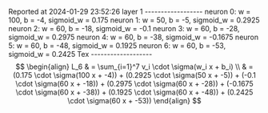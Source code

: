 Reported at 2024-01-29 23:52:26
layer 1 ------------------
neuron 0: w = 100, b = -4, sigmoid_w = 0.175
neuron 1: w = 50, b = -5, sigmoid_w = 0.2925
neuron 2: w = 60, b = -18, sigmoid_w = -0.1
neuron 3: w = 60, b = -28, sigmoid_w = 0.2975
neuron 4: w = 60, b = -38, sigmoid_w = -0.1675
neuron 5: w = 60, b = -48, sigmoid_w = 0.1925
neuron 6: w = 60, b = -53, sigmoid_w = 0.2425
Tex -------------------
$$
\begin{align}
L_6 & = \sum_{i=1}^7 v_i \cdot \sigma(w_i x + b_i) \\ 
& = (0.175 \cdot \sigma(100 x + -4)) + (0.2925 \cdot \sigma(50 x + -5)) + (-0.1 \cdot \sigma(60 x + -18)) + (0.2975 \cdot \sigma(60 x + -28)) + (-0.1675 \cdot \sigma(60 x + -38)) + (0.1925 \cdot \sigma(60 x + -48)) + (0.2425 \cdot \sigma(60 x + -53))
\end{align}
$$